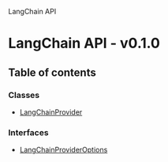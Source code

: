 LangChain API

# LangChain API - v0.1.0

## Table of contents

### Classes

- [LangChainProvider](classes/LangChainProvider.md)

### Interfaces

- [LangChainProviderOptions](interfaces/LangChainProviderOptions.md)

